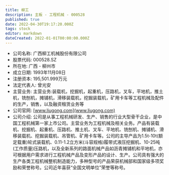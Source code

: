 ```yaml
---
title: 柳工
description: 主板 - 工程机械 - 000528
published: true
date: 2022-04-30T19:17:20.000Z
tags: stock
editor: markdown
dateCreated: 2022-01-01T00:00:00.000Z
---
```


- 公司名称: 广西柳工机械股份有限公司
- 股票代码: 000528.SZ
- 所在地: 广西 - 柳州市
- 成立日期: 1993年11月08日
- 注册资本: 195,501.999万元
- 法定代表人: 曾光安
- 主营业务: 主营业务:装载机，挖掘机，起重机，压路机，叉车，平地机，推土机，铣刨机，摊铺机，滑移装载机，挖掘装载机，矿用卡车等工程机械及配件的生产，销售，以及融资租赁业务等
- 公司官网: [www.liugong.com](www.liugong.com)
- 公司介绍: 公司是从事工程机械研发、生产、销售的行业大型骨干企业，是中国工程机械第一家上市公司。主营业务为工程机械及相关业务。产品有装载机、挖掘机、起重机、压路机、推土机、叉车、平地机、铣刨机、摊铺机、滑移装载机、挖掘装载机、吊管机、矿用卡车等。公司的主导产品为1.5t-10t(额定载重)轮式装载机、0.11-1.2立方米(斗容规格)履带式液压挖掘机、10-25吨(工作质量)压路机，以及全新系列的路面机械产品如沥青摊铺机和平地机，亦可根据用户需求进行工程机械产品及变形产品的设计、生产。公司具有强大的生产各类工程机械整机制造能力，多种型号的产品荣获机械部和国家级多项奖励和荣誉称号。公司近年喜获“全国文明单位”荣誉等称号。


